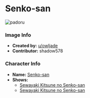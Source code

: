 # Senko-san

![padoru](https://raw.githubusercontent.com/shadow578/Padoru-Padoru/master/Padoru/senko-san-senko.png "Senko-san")

### Image Info
* **Created by:**    [u/owljade](https://www.reddit.com/r/Padoru/comments/czxoa7/senko_san_at_your_service/)
* **Contributor:**   shadow578

### Character Info
* **Name:**   [Senko-san](https://myanimelist.net/character/166231)
* **Shows:**
  * [Sewayaki Kitsune no Senko-san](https://myanimelist.net/anime/38759/Sewayaki_Kitsune_no_Senko-san)
  * [Sewayaki Kitsune no Senko-san](https://myanimelist.net/manga/111276/Sewayaki_Kitsune_no_Senko-san)


